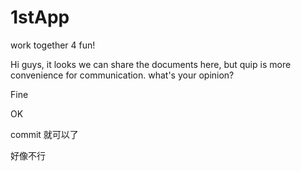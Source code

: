# 1stApp
work together 4 fun!

Hi guys, it looks we can share the documents here, but quip is more convenience for communication.
what's your opinion?


Fine

OK

commit 就可以了

好像不行

